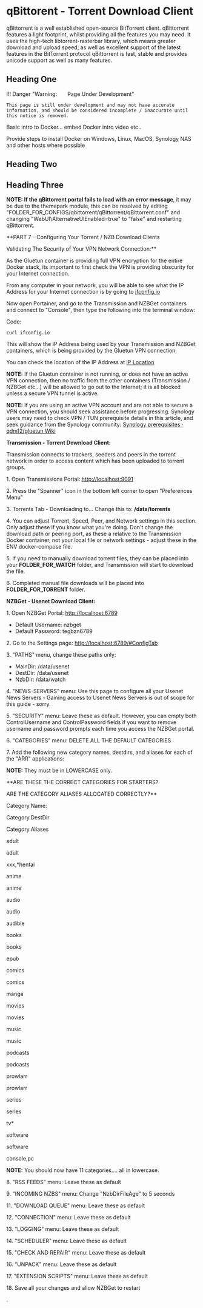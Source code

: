 # qBittorent - Torrent Download Client

qBittorrent is a well established open-source BitTorrent client. qBittorrent features a light footprint, whilst providing all the features you may need. It uses the high-tech libtorrent-rasterbar library, which means greater download and upload speed, as well as excellent support of the latest features in the BitTorrent protocol qBittorrent is fast, stable and provides unicode support as well as many features.

## Heading One

!!! Danger "Warning: &nbsp; &nbsp; &nbsp; Page Under Development"

    This page is still under development and may not have accurate information, and should be considered incomplete / inaccurate until this notice is removed.



Basic intro to Docker... embed Docker intro video etc..

Provide steps to install Docker on Windows, Linux, MacOS, Synology NAS and other hosts where possible


## Heading Two

## Heading Three



**NOTE: If the qBittorrent portal fails to load with an error message**, it may be due to the themepark module, this can be resolved by editing "FOLDER_FOR_CONFIGS/qbittorrent/qBittorrent/qBittorrent.conf" and changing "WebUI\AlternativeUIEnabled=true" to "false" and restarting qBittorrent.




**PART 7 - Configuring Your Torrent / NZB Download Clients  
  
  
Validating The Security of Your VPN Network Connection:**  
  
As the Gluetun container is providing full VPN encryption for the entire Docker stack, its important to first check the VPN is providing obscurity for your Internet connection.  
  
From any computer in your network, you will be able to see what the IP Address for your Internet connection is by going to [ifconfig.io](http://ifconfig.io)  
  
Now open Portainer, and go to the Transmission and NZBGet containers and connect to "Console", then type the following into the terminal window:  
  

Code:

    curl ifconfig.io

  
This will show the IP Address being used by your Transmission and NZBGet containers, which is being provided by the Gluetun VPN connection.  
  
You can check the location of the IP Address at [IP Location](https://iplocation.com)  
  
**NOTE:** If the Gluetun container is not running, or does not have an active VPN connection, then no traffic from the other containers (Transmission / NZBGet etc…) will be allowed to go out to the Internet; it is all blocked unless a secure VPN tunnel is active.  
  
**NOTE:** If you are using an active VPN account and are not able to secure a VPN connection, you should seek assistance before progressing. Synology users may need to check VPN / TUN prerequisite details in this article, and seek guidance from the Synology community: [Synology prerequisites · qdm12/gluetun Wiki](https://github.com/qdm12/gluetun/wiki/Synology-prerequisites)  
  
  
**Transmission - Torrent Download Client:**  
  
Transmission connects to trackers, seeders and peers in the torrent network in order to access content which has been uploaded to torrent groups.  
  
1\. Open Transmissions Portal: [http://localhost:9091](http://localhost:9091)  
  
2\. Press the "Spanner" icon in the bottom left corner to open "Preferences Menu"  
  
3\. Torrents Tab - Downloading to… Change this to: **/data/torrents**  
  
4\. You can adjust Torrent, Speed, Peer, and Network settings in this section. Only adjust these if you know what you're doing. Don't change the download path or peering port, as these a relative to the Transmission Docker container, not your local file or network settings - adjust these in the ENV docker-compose file.  
  
5\. If you need to manually download torrent files, they can be placed into your **FOLDER\_FOR\_WATCH** folder, and Transmission will start to download the file.  
  
6\. Completed manual file downloads will be placed into **FOLDER\_FOR\_TORRENT** folder.  
  
  
**NZBGet - Usenet Download Client:**  
  
1\. Open NZBGet Portal: [http://localhost:6789](http://localhost:6789)  

*   Default Username: nzbget
*   Default Password: tegbzn6789

2\. Go to the Settings page: [http://localhost:6789/#ConfigTab](http://localhost:6789/#ConfigTab)  
  
3\. "PATHS" menu, change these paths only:  

*   MainDir: /data/usenet
*   DestDir: /data/usenet
*   NzbDir: /data/watch

  
4\. "NEWS-SERVERS" menu: Use this page to configure all your Usenet News Servers - Gaining access to Usenet News Servers is out of scope for this guide - sorry.  
  
5\. "SECURITY" menu: Leave these as default. However, you can empty both ControlUsername and ControlPassword fields if you want to remove username and password prompts each time you access the NZBGet portal.  
  
6\. "CATEGORIES" menu: DELETE ALL THE DEFAULT CATEGORIES  
  
7\. Add the following new category names, destdirs, and aliases for each of the "ARR" applications:  
  
**NOTE:** They must be in LOWERCASE only.  
  
  

**ARE THESE THE CORRECT CATEGORIES FOR STARTERS?  
  
ARE THE CATEGORY ALIASES ALLOCATED CORRECTLY?**​

  
  
  

Category.Name:​

Category.DestDir​

Category.Aliases​

adult

adult

xxx,\*hentai

anime

anime

audio

audio

audible

books

books

epub

comics

comics

manga

movies

movies

music

music

podcasts

podcasts

prowlarr

prowlarr

series

series

tv\*

software

software

console,pc

  
**NOTE:** You should now have 11 categories.... all in lowercase.  
  
8\. "RSS FEEDS" menu: Leave these as default  
  
9\. "INCOMING NZBS" menu: Change "NzbDirFileAge" to 5 seconds  
  
11\. "DOWNLOAD QUEUE" menu: Leave these as default  
  
12\. "CONNECTION" menu: Leave these as default  
  
13\. "LOGGING" menu: Leave these as default  
  
14\. "SCHEDULER" menu: Leave these as default  
  
15\. "CHECK AND REPAIR" menu: Leave these as default  
  
16\. "UNPACK" menu: Leave these as default  
  
17\. "EXTENSION SCRIPTS" menu: Leave these as default  
  
18\. Save all your changes and allow NZBGet to restart  
  
  
.
